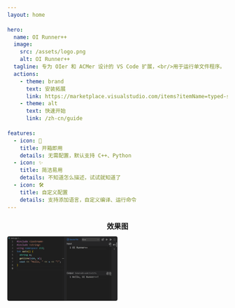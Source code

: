 ```yaml
---
layout: home

hero:
  name: OI Runner++
  image:
    src: /assets/logo.png
    alt: OI Runner++
  tagline: 专为 OIer 和 ACMer 设计的 VS Code 扩展，<br/>用于运行单文件程序。
  actions:
    - theme: brand
      text: 安装拓展
      link: https://marketplace.visualstudio.com/items?itemName=typed-sigterm.oi-runner-2
    - theme: alt
      text: 快速开始
      link: /zh-cn/guide

features:
  - icon: 🚀
    title: 开箱即用
    details: 无需配置，默认支持 C++、Python
  - icon: ✨
    title: 简洁易用
    details: 不知道怎么描述，试试就知道了
  - icon: 🛠️
    title: 自定义配置
    details: 支持添加语言，自定义编译、运行命令
---
```


<h3 style="text-align: center; margin-bottom: 12px;">效果图</h3>

<img src="/assets/guide/preview.png" style="width: 50%; margin: 0 auto; border-radius: 4px;">

